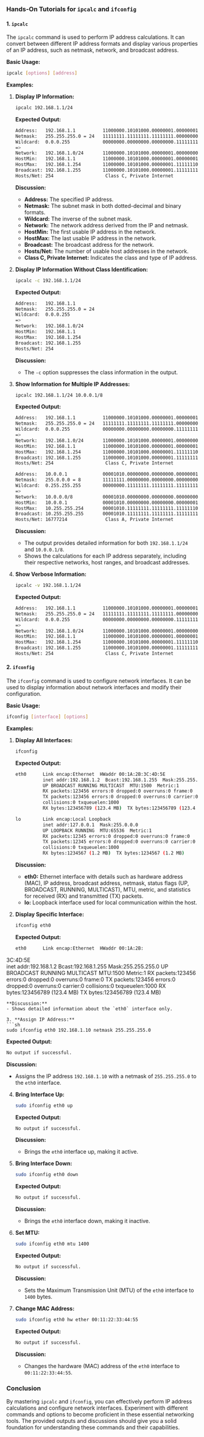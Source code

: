 ### Hands-On Tutorials for `ipcalc` and `ifconfig`

#### 1. `ipcalc`

The `ipcalc` command is used to perform IP address calculations. It can convert between different IP address formats and display various properties of an IP address, such as netmask, network, and broadcast address.

**Basic Usage:**
```sh
ipcalc [options] [address]
```

**Examples:**

1. **Display IP Information:**
   ```sh
   ipcalc 192.168.1.1/24
   ```
   **Expected Output:**
   ```sh
   Address:   192.168.1.1          11000000.10101000.00000001.00000001
   Netmask:   255.255.255.0 = 24   11111111.11111111.11111111.00000000
   Wildcard:  0.0.0.255            00000000.00000000.00000000.11111111
   =>
   Network:   192.168.1.0/24       11000000.10101000.00000001.00000000
   HostMin:   192.168.1.1          11000000.10101000.00000001.00000001
   HostMax:   192.168.1.254        11000000.10101000.00000001.11111110
   Broadcast: 192.168.1.255        11000000.10101000.00000001.11111111
   Hosts/Net: 254                   Class C, Private Internet
   ```
   **Discussion:**
   - **Address:** The specified IP address.
   - **Netmask:** The subnet mask in both dotted-decimal and binary formats.
   - **Wildcard:** The inverse of the subnet mask.
   - **Network:** The network address derived from the IP and netmask.
   - **HostMin:** The first usable IP address in the network.
   - **HostMax:** The last usable IP address in the network.
   - **Broadcast:** The broadcast address for the network.
   - **Hosts/Net:** The number of usable host addresses in the network.
   - **Class C, Private Internet:** Indicates the class and type of IP address.

2. **Display IP Information Without Class Identification:**
   ```sh
   ipcalc -c 192.168.1.1/24
   ```
   **Expected Output:**
   ```sh
   Address:   192.168.1.1
   Netmask:   255.255.255.0 = 24
   Wildcard:  0.0.0.255
   =>
   Network:   192.168.1.0/24
   HostMin:   192.168.1.1
   HostMax:   192.168.1.254
   Broadcast: 192.168.1.255
   Hosts/Net: 254
   ```
   **Discussion:**
   - The `-c` option suppresses the class information in the output.

3. **Show Information for Multiple IP Addresses:**
   ```sh
   ipcalc 192.168.1.1/24 10.0.0.1/8
   ```
   **Expected Output:**
   ```sh
   Address:   192.168.1.1          11000000.10101000.00000001.00000001
   Netmask:   255.255.255.0 = 24   11111111.11111111.11111111.00000000
   Wildcard:  0.0.0.255            00000000.00000000.00000000.11111111
   =>
   Network:   192.168.1.0/24       11000000.10101000.00000001.00000000
   HostMin:   192.168.1.1          11000000.10101000.00000001.00000001
   HostMax:   192.168.1.254        11000000.10101000.00000001.11111110
   Broadcast: 192.168.1.255        11000000.10101000.00000001.11111111
   Hosts/Net: 254                   Class C, Private Internet

   Address:   10.0.0.1             00001010.00000000.00000000.00000001
   Netmask:   255.0.0.0 = 8        11111111.00000000.00000000.00000000
   Wildcard:  0.255.255.255        00000000.11111111.11111111.11111111
   =>
   Network:   10.0.0.0/8           00001010.00000000.00000000.00000000
   HostMin:   10.0.0.1             00001010.00000000.00000000.00000001
   HostMax:   10.255.255.254       00001010.11111111.11111111.11111110
   Broadcast: 10.255.255.255       00001010.11111111.11111111.11111111
   Hosts/Net: 16777214              Class A, Private Internet
   ```
   **Discussion:**
   - The output provides detailed information for both `192.168.1.1/24` and `10.0.0.1/8`.
   - Shows the calculations for each IP address separately, including their respective networks, host ranges, and broadcast addresses.

4. **Show Verbose Information:**
   ```sh
   ipcalc -v 192.168.1.1/24
   ```
   **Expected Output:**
   ```sh
   Address:   192.168.1.1          11000000.10101000.00000001.00000001
   Netmask:   255.255.255.0 = 24   11111111.11111111.11111111.00000000
   Wildcard:  0.0.0.255            00000000.00000000.00000000.11111111
   =>
   Network:   192.168.1.0/24       11000000.10101000.00000001.00000000
   HostMin:   192.168.1.1          11000000.10101000.00000001.00000001
   HostMax:   192.168.1.254        11000000.10101000.00000001.11111110
   Broadcast: 192.168.1.255        11000000.10101000.00000001.11111111
   Hosts/Net: 254                   Class C, Private Internet
   ```

#### 2. `ifconfig`

The `ifconfig` command is used to configure network interfaces. It can be used to display information about network interfaces and modify their configuration.

**Basic Usage:**
```sh
ifconfig [interface] [options]
```

**Examples:**

1. **Display All Interfaces:**
   ```sh
   ifconfig
   ```
   **Expected Output:**
   ```sh
   eth0      Link encap:Ethernet  HWaddr 00:1A:2B:3C:4D:5E  
             inet addr:192.168.1.2  Bcast:192.168.1.255  Mask:255.255.255.0
             UP BROADCAST RUNNING MULTICAST  MTU:1500  Metric:1
             RX packets:123456 errors:0 dropped:0 overruns:0 frame:0
             TX packets:123456 errors:0 dropped:0 overruns:0 carrier:0
             collisions:0 txqueuelen:1000 
             RX bytes:123456789 (123.4 MB)  TX bytes:123456789 (123.4 MB)
   
   lo        Link encap:Local Loopback  
             inet addr:127.0.0.1  Mask:255.0.0.0
             UP LOOPBACK RUNNING  MTU:65536  Metric:1
             RX packets:12345 errors:0 dropped:0 overruns:0 frame:0
             TX packets:12345 errors:0 dropped:0 overruns:0 carrier:0
             collisions:0 txqueuelen:1000 
             RX bytes:1234567 (1.2 MB)  TX bytes:1234567 (1.2 MB)
   ```
   **Discussion:**
   - **eth0:** Ethernet interface with details such as hardware address (MAC), IP address, broadcast address, netmask, status flags (UP, BROADCAST, RUNNING, MULTICAST), MTU, metric, and statistics for received (RX) and transmitted (TX) packets.
   - **lo:** Loopback interface used for local communication within the host.

2. **Display Specific Interface:**
   ```sh
   ifconfig eth0
   ```
   **Expected Output:**
   ```sh
   eth0      Link encap:Ethernet  HWaddr 00:1A:2B:

3C:4D:5E  
             inet addr:192.168.1.2  Bcast:192.168.1.255  Mask:255.255.255.0
             UP BROADCAST RUNNING MULTICAST  MTU:1500  Metric:1
             RX packets:123456 errors:0 dropped:0 overruns:0 frame:0
             TX packets:123456 errors:0 dropped:0 overruns:0 carrier:0
             collisions:0 txqueuelen:1000 
             RX bytes:123456789 (123.4 MB)  TX bytes:123456789 (123.4 MB)
   ```
   **Discussion:**
   - Shows detailed information about the `eth0` interface only.

3. **Assign IP Address:**
   ```sh
   sudo ifconfig eth0 192.168.1.10 netmask 255.255.255.0
   ```
   **Expected Output:**
   ```sh
   No output if successful.
   ```
   **Discussion:**
   - Assigns the IP address `192.168.1.10` with a netmask of `255.255.255.0` to the `eth0` interface.

4. **Bring Interface Up:**
   ```sh
   sudo ifconfig eth0 up
   ```
   **Expected Output:**
   ```sh
   No output if successful.
   ```
   **Discussion:**
   - Brings the `eth0` interface up, making it active.

5. **Bring Interface Down:**
   ```sh
   sudo ifconfig eth0 down
   ```
   **Expected Output:**
   ```sh
   No output if successful.
   ```
   **Discussion:**
   - Brings the `eth0` interface down, making it inactive.

6. **Set MTU:**
   ```sh
   sudo ifconfig eth0 mtu 1400
   ```
   **Expected Output:**
   ```sh
   No output if successful.
   ```
   **Discussion:**
   - Sets the Maximum Transmission Unit (MTU) of the `eth0` interface to `1400` bytes.

7. **Change MAC Address:**
   ```sh
   sudo ifconfig eth0 hw ether 00:11:22:33:44:55
   ```
   **Expected Output:**
   ```sh
   No output if successful.
   ```
   **Discussion:**
   - Changes the hardware (MAC) address of the `eth0` interface to `00:11:22:33:44:55`.

### Conclusion

By mastering `ipcalc` and `ifconfig`, you can effectively perform IP address calculations and configure network interfaces. Experiment with different commands and options to become proficient in these essential networking tools. The provided outputs and discussions should give you a solid foundation for understanding these commands and their capabilities.